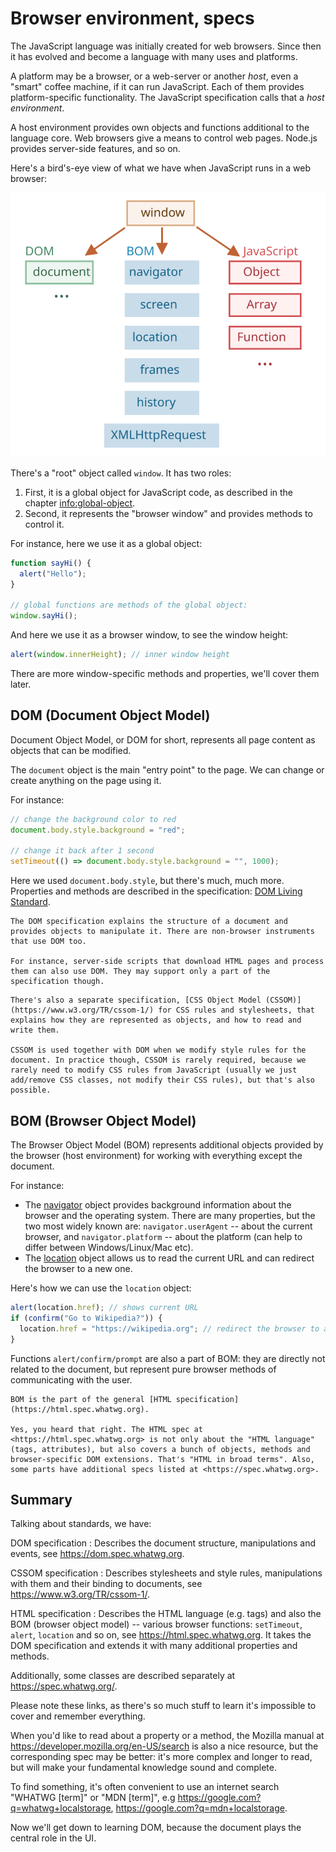 # Browser environment, specs

The JavaScript language was initially created for web browsers. Since then it has evolved and become a language with many uses and platforms.

A platform may be a browser, or a web-server or another *host*, even a "smart" coffee machine, if it can run JavaScript. Each of them provides platform-specific functionality. The JavaScript specification calls that a *host environment*.

A host environment provides own objects and functions additional to the language core. Web browsers give a means to control web pages. Node.js provides server-side features, and so on.

Here's a bird's-eye view of what we have when JavaScript runs in a web browser:

![](windowObjects.svg)

There's a "root" object called `window`. It has two roles:

1. First, it is a global object for JavaScript code, as described in the chapter <info:global-object>.
2. Second, it represents the "browser window" and provides methods to control it.

For instance, here we use it as a global object:

```js run global
function sayHi() {
  alert("Hello");
}

// global functions are methods of the global object:
window.sayHi();
```

And here we use it as a browser window, to see the window height:

```js run
alert(window.innerHeight); // inner window height
```

There are more window-specific methods and properties, we'll cover them later.

## DOM (Document Object Model)

Document Object Model, or DOM for short, represents all page content as objects that can be modified.

The `document` object is the main "entry point" to the page. We can change or create anything on the page using it.

For instance:
```js run
// change the background color to red
document.body.style.background = "red";

// change it back after 1 second
setTimeout(() => document.body.style.background = "", 1000);
```

Here we used `document.body.style`, but there's much, much more. Properties and methods are described in the specification: [DOM Living Standard](https://dom.spec.whatwg.org).

```smart header="DOM is not only for browsers"
The DOM specification explains the structure of a document and provides objects to manipulate it. There are non-browser instruments that use DOM too.

For instance, server-side scripts that download HTML pages and process them can also use DOM. They may support only a part of the specification though.
```

```smart header="CSSOM for styling"
There's also a separate specification, [CSS Object Model (CSSOM)](https://www.w3.org/TR/cssom-1/) for CSS rules and stylesheets, that explains how they are represented as objects, and how to read and write them.

CSSOM is used together with DOM when we modify style rules for the document. In practice though, CSSOM is rarely required, because we rarely need to modify CSS rules from JavaScript (usually we just add/remove CSS classes, not modify their CSS rules), but that's also possible.
```

## BOM (Browser Object Model)

The Browser Object Model (BOM) represents additional objects provided by the browser (host environment) for working with everything except the document.

For instance:

- The [navigator](mdn:api/Window/navigator) object provides background information about the browser and the operating system. There are many properties, but the two most widely known are: `navigator.userAgent` -- about the current browser, and `navigator.platform` -- about the platform (can help to differ between Windows/Linux/Mac etc).
- The [location](mdn:api/Window/location) object allows us to read the current URL and can redirect the browser to a new one.

Here's how we can use the `location` object:

```js run
alert(location.href); // shows current URL
if (confirm("Go to Wikipedia?")) {
  location.href = "https://wikipedia.org"; // redirect the browser to another URL
}
```

Functions `alert/confirm/prompt` are also a part of BOM: they are directly not related to the document, but represent pure browser methods of communicating with the user.

```smart header="Specifications"
BOM is the part of the general [HTML specification](https://html.spec.whatwg.org).

Yes, you heard that right. The HTML spec at <https://html.spec.whatwg.org> is not only about the "HTML language" (tags, attributes), but also covers a bunch of objects, methods and browser-specific DOM extensions. That's "HTML in broad terms". Also, some parts have additional specs listed at <https://spec.whatwg.org>.
```

## Summary

Talking about standards, we have:

DOM specification
: Describes the document structure, manipulations and events, see <https://dom.spec.whatwg.org>.

CSSOM specification
: Describes stylesheets and style rules, manipulations with them and their binding to documents, see <https://www.w3.org/TR/cssom-1/>.

HTML specification
: Describes the HTML language (e.g. tags) and also the BOM (browser object model) -- various browser functions: `setTimeout`, `alert`, `location` and so on, see <https://html.spec.whatwg.org>. It takes the DOM specification and extends it with many additional properties and methods.

Additionally, some classes are described separately at <https://spec.whatwg.org/>.

Please note these links, as there's so much stuff to learn it's impossible to cover and remember everything.

When you'd like to read about a property or a method, the Mozilla manual at <https://developer.mozilla.org/en-US/search> is also a nice resource, but the corresponding spec may be better: it's more complex and longer to read, but will make your fundamental knowledge sound and complete.

To find something, it's often convenient to use an internet search "WHATWG [term]" or "MDN [term]", e.g <https://google.com?q=whatwg+localstorage>, <https://google.com?q=mdn+localstorage>.

Now we'll get down to learning DOM, because the document plays the central role in the UI.
